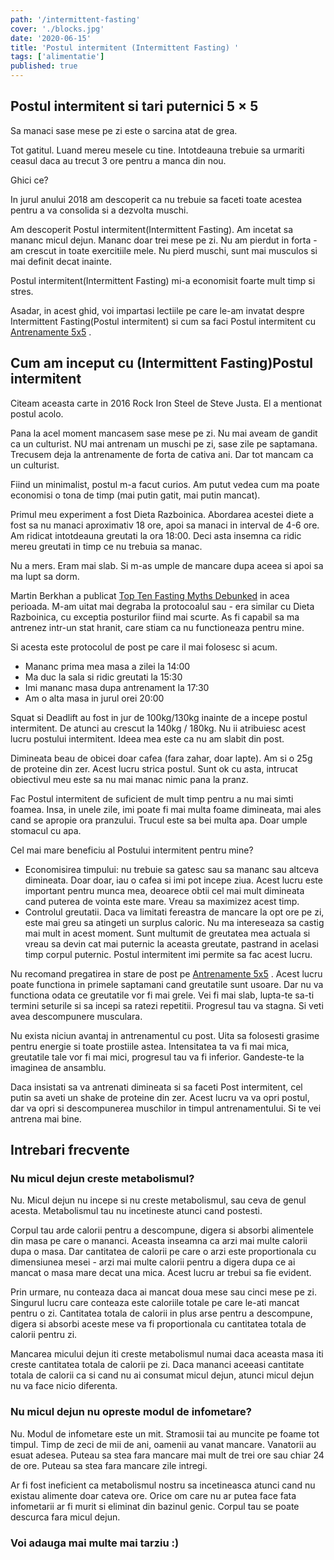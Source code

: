 ```yaml
---
path: '/intermittent-fasting'
cover: './blocks.jpg'
date: '2020-06-15'
title: 'Postul intermitent (Intermittent Fasting) '
tags: ['alimentatie']
published: true
---
```


## Postul intermitent si tari puternici 5 × 5

Sa manaci sase mese pe zi este o sarcina atat de grea.

Tot gatitul. Luand mereu mesele cu tine. Intotdeauna trebuie sa urmariti ceasul daca au trecut 3 ore pentru a manca din nou.

Ghici ce?

In jurul anului 2018 am descoperit ca nu trebuie sa faceti toate acestea pentru a va consolida si a dezvolta muschi.

Am descoperit Postul intermitent(Intermittent Fasting). Am incetat sa mananc micul dejun. Mananc doar trei mese pe zi. Nu am pierdut in forta - am crescut in toate exercitiile mele. Nu pierd muschi, sunt mai musculos si mai definit decat inainte.

Postul intermitent(Intermittent Fasting) mi-a economisit foarte mult timp si stres.

Asadar, in acest ghid, voi impartasi lectiile pe care le-am invatat despre Intermittent Fasting(Postul intermitent) si cum sa faci Postul intermitent cu [Antrenamente 5x5](/program/full-body/5x5) .

## <span id = "How_I_started_with_Intermittent_Fasting"> Cum am inceput cu (Intermittent Fasting)Postul intermitent </span>

Citeam aceasta carte in 2016 Rock Iron Steel de Steve Justa. El a mentionat postul acolo.

Pana la acel moment mancasem sase mese pe zi. Nu mai aveam de gandit ca un culturist. NU mai antrenam un muschi pe zi, sase zile pe saptamana. Trecusem deja la antrenamente de forta de cativa ani. Dar tot mancam ca un culturist.

Fiind un minimalist, postul m-a facut curios. Am putut vedea cum ma poate economisi o tona de timp (mai putin gatit, mai putin mancat).

Primul meu experiment a fost Dieta Razboinica. Abordarea acestei diete a fost sa nu manaci aproximativ 18 ore, apoi sa manaci in interval de 4-6 ore. Am ridicat intotdeauna greutati la ora 18:00. Deci asta insemna ca ridic mereu greutati in timp ce nu trebuia sa manac.

Nu a mers. Eram mai slab. Si m-as umple de mancare dupa aceea si apoi sa ma lupt sa dorm.

Martin Berkhan a publicat [Top Ten Fasting Myths Debunked](https://leangains.com/top-ten-fasting-myths-debunked-major-update-nov-4th/) in acea perioada. M-am uitat mai degraba la protocoalul sau - era similar cu Dieta Razboinica, cu exceptia posturilor fiind mai scurte. As fi capabil sa ma antrenez intr-un stat hranit, care stiam ca nu functioneaza pentru mine.

Si acesta este protocolul de post pe care il mai folosesc si acum.

- Mananc prima mea masa a zilei la 14:00
- Ma duc la sala si ridic greutati la 15:30
- Imi mananc masa dupa antrenament la 17:30
- Am o alta masa in jurul orei 20:00

Squat si Deadlift au fost in jur de 100kg/130kg inainte de a incepe postul intermitent. De atunci au crescut la 140kg / 180kg. Nu ii atribuiesc acest lucru postului intermitent. Ideea mea este ca nu am slabit din post.

Dimineata beau de obicei doar cafea (fara zahar, doar lapte). Am si o 25g de proteine ​​din zer. Acest lucru strica postul. Sunt ok cu asta, intrucat obiectivul meu este sa nu mai manac nimic pana la pranz.

Fac Postul intermitent de suficient de mult timp pentru a nu mai simti foamea. Insa, in unele zile, imi poate fi mai multa foame dimineata, mai ales cand se apropie ora pranzului. Trucul este sa bei multa apa. Doar umple stomacul cu apa.

Cel mai mare beneficiu al Postului intermitent pentru mine?

- Economisirea timpului: nu trebuie sa gatesc sau sa mananc sau altceva dimineata. Doar doar, iau o cafea si imi pot incepe ziua. Acest lucru este important pentru munca mea, deoarece obtii cel mai mult dimineata cand puterea de vointa este mare. Vreau sa maximizez acest timp.
- Controlul greutatii. Daca va limitati fereastra de mancare la opt ore pe zi, este mai greu sa atingeti un surplus caloric. Nu ma intereseaza sa castig mai mult in acest moment. Sunt multumit de greutatea mea actuala si vreau sa devin cat mai puternic la aceasta greutate, pastrand in acelasi timp corpul puternic. Postul intermitent imi permite sa fac acest lucru.

Nu recomand pregatirea in stare de post pe [Antrenamente 5x5](/program/full-body/5x5) . Acest lucru poate functiona in primele saptamani cand greutatile sunt usoare. Dar nu va functiona odata ce greutatile vor fi mai grele. Vei fi mai slab, lupta-te sa-ti termini seturile si sa incepi sa ratezi repetitii. Progresul tau va stagna. Si veti avea descompunere musculara.

Nu exista niciun avantaj in antrenamentul cu post. Uita sa folosesti grasime pentru energie si toate prostiile astea. Intensitatea ta va fi mai mica, greutatile tale vor fi mai mici, progresul tau va fi inferior. Gandeste-te la imaginea de ansamblu.

Daca insistati sa va antrenati dimineata si sa faceti Post intermitent, cel putin sa aveti un shake de proteine ​​din zer. Acest lucru va va opri postul, dar va opri si descompunerea muschilor in timpul antrenamentului. Si te vei antrena mai bine.

## <span id = "Frecvent_Asked_Questions"> Intrebari frecvente </span>

### <span id = "Doesn8217t_breakfast_increase_metabolism"> Nu micul dejun creste metabolismul? </span>

Nu. Micul dejun nu incepe si nu creste metabolismul, sau ceva de genul acesta. Metabolismul tau nu incetineste atunci cand postesti.

Corpul tau arde calorii pentru a descompune, digera si absorbi alimentele din masa pe care o mananci. Aceasta inseamna ca arzi mai multe calorii dupa o masa. Dar cantitatea de calorii pe care o arzi este proportionala cu dimensiunea mesei - arzi mai multe calorii pentru a digera dupa ce ai mancat o masa mare decat una mica. Acest lucru ar trebui sa fie evident.

Prin urmare, nu conteaza daca ai mancat doua mese sau cinci mese pe zi. Singurul lucru care conteaza este caloriile totale pe care le-ati mancat pentru o zi. Cantitatea totala de calorii in plus arse pentru a descompune, digera si absorbi aceste mese va fi proportionala cu cantitatea totala de calorii pentru zi.

Mancarea micului dejun iti creste metabolismul numai daca aceasta masa iti creste cantitatea totala de calorii pe zi. Daca mananci aceeasi cantitate totala de calorii ca si cand nu ai consumat micul dejun, atunci micul dejun nu va face nicio diferenta.

### <span id = "Doesn8217t_breakfast_stop_starvation_mode"> Nu micul dejun nu opreste modul de infometare? </span>

Nu. Modul de infometare este un mit. Stramosii tai au muncite pe foame tot timpul. Timp de zeci de mii de ani, oamenii au vanat mancare. Vanatorii au esuat adesea. Puteau sa stea fara mancare mai mult de trei ore sau chiar 24 de ore. Puteau sa stea fara mancare zile intregi.

Ar fi fost ineficient ca metabolismul nostru sa incetineasca atunci cand nu existau alimente doar cateva ore. Orice om care nu ar putea face fata infometarii ar fi murit si eliminat din bazinul genic. Corpul tau se poate descurca fara micul dejun.

### Voi adauga mai multe mai tarziu :)
